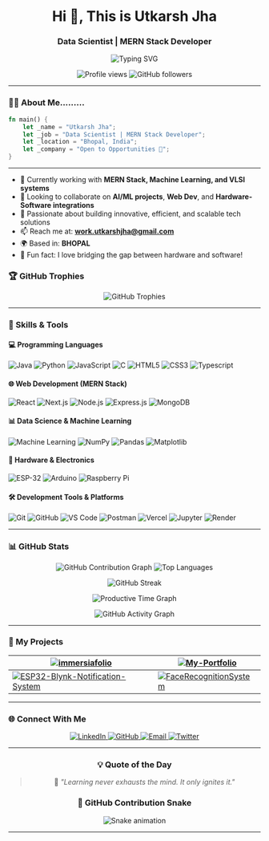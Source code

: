 <h1 align="center">Hi 👋,  This is Utkarsh Jha </h1>
<h3 align="center">Data Scientist | MERN Stack Developer </h3>

<p align="center">
  <img src="https://readme-typing-svg.herokuapp.com?font=Fira+Code&size=18&duration=2000&pause=1000&color=58A6FF&center=true&vCenter=true&width=435&lines=Welcome+to+my+GitHub+Profile!;Data+Scientist+%7C+Full+Stack+Developer;Always+learning+new+technologies!" alt="Typing SVG" />
</p>

<p align="center">
  <img src="https://komarev.com/ghpvc/?username=Utkarshjha09&label=Profile%20views&color=0e75b6&style=flat" alt="Profile views" />
  <img src="https://img.shields.io/github/followers/Utkarshjha09?label=Followers&style=social" alt="GitHub followers" />
</p>

---

### 👨‍💻 About Me.........

```rust
fn main() {
    let _name = "Utkarsh Jha";
    let _job = "Data Scientist | MERN Stack Developer";
    let _location = "Bhopal, India";
    let _company = "Open to Opportunities 🚀";
}

```

---

- 🔭 Currently working with **MERN Stack, Machine Learning, and VLSI systems**
- 🤝 Looking to collaborate on **AI/ML projects**, **Web Dev**, and **Hardware-Software integrations**
- 🎯 Passionate about building innovative, efficient, and scalable tech solutions
- 📫 Reach me at: **work.utkarshjha@gmail.com**
- 🌍 Based in: **BHOPAL**
- 🚀 Fun fact: I love bridging the gap between hardware and software!

### 🏆 GitHub Trophies
<p align="center">
  <img src="https://github-profile-trophy.vercel.app/?username=Utkarshjha09&theme=github_dark&no-frame=true&row=1&column=6" alt="GitHub Trophies" />
</p>


---

### 🧠 Skills & Tools

#### 💻 Programming Languages
<p align="left">
  <img src="https://img.shields.io/badge/Java-ED8B00?style=for-the-badge&logo=openjdk&logoColor=white" alt="Java" />
  <img src="https://img.shields.io/badge/Python-3776AB?style=for-the-badge&logo=python&logoColor=white" alt="Python" />
  <img src="https://img.shields.io/badge/JavaScript-F7DF1E?style=for-the-badge&logo=javascript&logoColor=black" alt="JavaScript" />
  <img src="https://img.shields.io/badge/C-00599C?style=for-the-badge&logo=c&logoColor=white" alt="C" />
  <img src="https://img.shields.io/badge/HTML5-E34F26?style=for-the-badge&logo=html5&logoColor=white" alt="HTML5" />
  <img src="https://img.shields.io/badge/CSS3-1572B6?style=for-the-badge&logo=css3&logoColor=white" alt="CSS3" />
  <img src="https://img.shields.io/badge/Typescript-1572B6?style=for-the-badge&logo=Typescript&logoColor=white" alt="Typescript" />
</p>

#### 🌐 Web Development (MERN Stack)
<p align="left">
  <img src="https://img.shields.io/badge/React-20232A?style=for-the-badge&logo=react&logoColor=61DAFB" alt="React" />
  <img src="https://img.shields.io/badge/Next.js-000000?style=for-the-badge&logo=nextdotjs&logoColor=white" alt="Next.js" />
  <img src="https://img.shields.io/badge/Node.js-43853D?style=for-the-badge&logo=node.js&logoColor=white" alt="Node.js" />
  <img src="https://img.shields.io/badge/Express.js-404D59?style=for-the-badge&logo=express&logoColor=white" alt="Express.js" />
  <img src="https://img.shields.io/badge/MongoDB-4EA94B?style=for-the-badge&logo=mongodb&logoColor=white" alt="MongoDB" />
</p>

#### 📊 Data Science & Machine Learning
<p align="left">
  <img src="https://img.shields.io/badge/Machine_Learning-FF6F00?style=for-the-badge&logo=tensorflow&logoColor=white" alt="Machine Learning" />
  <img src="https://img.shields.io/badge/NumPy-013243?style=for-the-badge&logo=numpy&logoColor=white" alt="NumPy" />
  <img src="https://img.shields.io/badge/Pandas-150458?style=for-the-badge&logo=pandas&logoColor=white" alt="Pandas" />
  <img src="https://img.shields.io/badge/Matplotlib-11557c?style=for-the-badge&logo=matplotlib&logoColor=white" alt="Matplotlib" />
  <imag src="https://img.shields.io/badge/TensorFlow-11557c?style=for-the-badge&logo=TensorFlow&logoColor=white" alt="Scikit-learn" />
  <imag src="https://img.shields.io/badge/TensorFlow-11557c?style=for-the-badge&logo=TensorFlow&logoColor=white" alt="TensorFlow" />
  <imag src="https://img.shields.io/badge/Pytorch-11557c?style=for-the-badge&logo=TensorFlow&logoColor=white" alt="Pytorch" />
</p>

#### 🔬 Hardware & Electronics
<p align="left">
  <img src="https://img.shields.io/badge/ESP-32-9cf?style=for-the-badge&logo=NodeMcu&logoColor=white" alt="ESP-32" />
  <img src="https://img.shields.io/badge/Arduino-00979D?style=for-the-badge&logo=arduino&logoColor=white" alt="Arduino" />
  <img src="https://img.shields.io/badge/Raspberry_Pi-A22846?style=for-the-badge&logo=raspberry-pi&logoColor=white" alt="Raspberry Pi" />
</p>

#### 🛠️ Development Tools & Platforms
<p align="left">
  <img src="https://img.shields.io/badge/Git-F05032?style=for-the-badge&logo=git&logoColor=white" alt="Git" />
  <img src="https://img.shields.io/badge/GitHub-100000?style=for-the-badge&logo=github&logoColor=white" alt="GitHub" />
  <img src="https://img.shields.io/badge/VS_Code-007ACC?style=for-the-badge&logo=visual-studio-code&logoColor=white" alt="VS Code" />
  <img src="https://img.shields.io/badge/Postman-FF6C37?style=for-the-badge&logo=postman&logoColor=white" alt="Postman" />
  <img src="https://img.shields.io/badge/Vercel-000000?style=for-the-badge&logo=vercel&logoColor=white" alt="Vercel" />
  <img src="https://img.shields.io/badge/Jupyter-000000?style=for-the-badge&logo=Jupyter&logoColor=white" alt="Jupyter" />
  <img src="https://img.shields.io/badge/Render-000000?style=for-the-badge&logo=Render&logoColor=white" alt="Render" />
</p>

---

### 📊 GitHub Stats

<p align="center">
  <img src="https://github-profile-summary-cards.vercel.app/api/cards/stats?username=Utkarshjha09&show_icons=true&theme=github_dark" alt="GitHub Contribution Graph" />
  <img src="https://github-readme-stats.vercel.app/api/top-langs/?username=Utkarshjha09&layout=compact&theme=github_dark&hide_border=true" alt="Top Languages" />
</p>

<p align="center">
  <img src="https://github-readme-streak-stats.herokuapp.com/?user=Utkarshjha09&theme=github_dark&hide_border=true" alt="GitHub Streak" />
</p>

<p align="center">
  <img src="https://github-profile-summary-cards.vercel.app/api/cards/productive-time?username=Utkarshjha09&theme=github_dark&utcOffset=5" alt="Productive Time Graph" />
</p>
<p align="center">
  <img src="https://github-readme-activity-graph.vercel.app/graph?username=Utkarshjha09&bg_color=0d1117&color=58a6ff&line=58a6ff&point=58a6ff&area=true&hide_border=true" alt="GitHub Activity Graph" />
</p>



---

### 🚀 My Projects  

| [![immersiafolio](https://github-readme-stats.vercel.app/api/pin/?username=Utkarshjha09&repo=immersiafolio&theme=github_dark)](https://github.com/Utkarshjha09/immersiafolio) | [![My-Portfolio](https://github-readme-stats.vercel.app/api/pin/?username=Utkarshjha09&repo=My-Portfolio&theme=github_dark)](https://github.com/Utkarshjha09/My-Portfolio) |
| --- | --- |
| [![ESP32-Blynk-Notification-System](https://github-readme-stats.vercel.app/api/pin/?username=Utkarshjha09&repo=ESP32-Blynk-Notification-System&theme=github_dark)](https://github.com/Utkarshjha09/ESP32-Blynk-Notification-System) | [![FaceRecognitionSystem](https://github-readme-stats.vercel.app/api/pin/?username=Utkarshjha09&repo=FaceRecognitionSystem&theme=github_dark)](https://github.com/Utkarshjha09/FaceRecognitionSystem) |

---

### 🌐 Connect With Me

<p align="center">
  <a href="https://www.linkedin.com/in/utkarshjha03/">
    <img src="https://img.shields.io/badge/LinkedIn-0077B5?style=for-the-badge&logo=linkedin&logoColor=white" alt="LinkedIn" />
  </a>
  <a href="https://github.com/Utkarshjha09">
    <img src="https://img.shields.io/badge/GitHub-100000?style=for-the-badge&logo=github&logoColor=white" alt="GitHub" />
  </a>
  <a href="mailto:work.utkarshjha@gmail.com">
    <img src="https://img.shields.io/badge/Gmail-D14836?style=for-the-badge&logo=gmail&logoColor=white" alt="Email" />
  </a>
  <a href="https://twitter.com/UtkarsJha09">
    <img src="https://img.shields.io/badge/Twitter-1DA1F2?style=for-the-badge&logo=twitter&logoColor=white" alt="Twitter" />
  </a>
</p>

---

<div align="center">
  
### 💡 Quote of the Day
  
> 🧠 _"Learning never exhausts the mind. It only ignites it."_  

### 🐍 GitHub Contribution Snake
<p align="center">
  <img src="https://raw.githubusercontent.com/Utkarshjha09/About-Me..../output/snake.svg" alt="Snake animation" />
</p>


</div>

---
